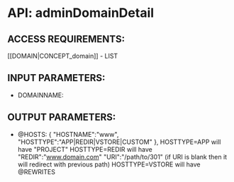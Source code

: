 # API: adminDomainDetail


## ACCESS REQUIREMENTS: ##
[[DOMAIN|CONCEPT_domain]] - LIST


## INPUT PARAMETERS: ##
  * DOMAINNAME: 

## OUTPUT PARAMETERS: ##
  * @HOSTS: 
	{ "HOSTNAME":"www", "HOSTTYPE":"APP|REDIR|VSTORE|CUSTOM" },
	HOSTTYPE=APP		will have "PROJECT"
	HOSTTYPE=REDIR	will have "REDIR":"www.domain.com" "URI":"/path/to/301"  (if URI is blank then it will redirect with previous path)
	HOSTTYPE=VSTORE	will have @REWRITES

